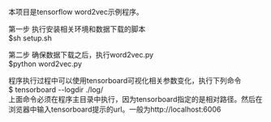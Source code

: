 本项目是tensorflow word2vec示例程序。

第一步 执行安装相关环境和数据下载的脚本  
$sh setup.sh  

第二步 确保数据下载之后，执行word2vec.py  
$python word2vec.py

程序执行过程中可以使用tensorboard可视化相关参数变化，执行下列命令  
$ tensorboard --logdir ./log/  
上面命令必须在程序主目录中执行，因为tensorboard指定的是相对路径。然后在浏览器中输入tensorboard提示的url。一般为http://localhost:6006
